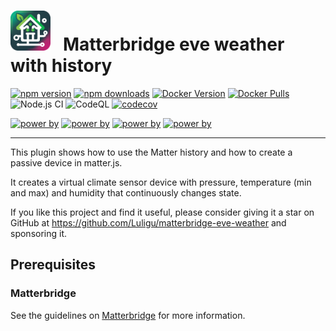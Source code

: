 # <img src="matterbridge.svg" alt="Matterbridge Logo" width="64px" height="64px">&nbsp;&nbsp;&nbsp;Matterbridge eve weather with history

[![npm version](https://img.shields.io/npm/v/matterbridge-eve-weather.svg)](https://www.npmjs.com/package/matterbridge-eve-weather)
[![npm downloads](https://img.shields.io/npm/dt/matterbridge-eve-weather.svg)](https://www.npmjs.com/package/matterbridge-eve-weather)
[![Docker Version](https://img.shields.io/docker/v/luligu/matterbridge?label=docker%20version&sort=semver)](https://hub.docker.com/r/luligu/matterbridge)
[![Docker Pulls](https://img.shields.io/docker/pulls/luligu/matterbridge.svg)](https://hub.docker.com/r/luligu/matterbridge)
![Node.js CI](https://github.com/Luligu/matterbridge-eve-weather/actions/workflows/build-matterbridge-plugin.yml/badge.svg)
![CodeQL](https://github.com/Luligu/matterbridge-eve-weather/actions/workflows/codeql.yml/badge.svg)
[![codecov](https://codecov.io/gh/Luligu/matterbridge-eve-weather/branch/main/graph/badge.svg)](https://codecov.io/gh/Luligu/mmatterbridge-eve-weather)

[![power by](https://img.shields.io/badge/powered%20by-matterbridge-blue)](https://www.npmjs.com/package/matterbridge)
[![power by](https://img.shields.io/badge/powered%20by-matter--history-blue)](https://www.npmjs.com/package/matter-history)
[![power by](https://img.shields.io/badge/powered%20by-node--ansi--logger-blue)](https://www.npmjs.com/package/node-ansi-logger)
[![power by](https://img.shields.io/badge/powered%20by-node--persist--manager-blue)](https://www.npmjs.com/package/node-persist-manager)

---

This plugin shows how to use the Matter history and how to create a passive device in matter.js.

It creates a virtual climate sensor device with pressure, temperature (min and max) and humidity that continuously changes state.

If you like this project and find it useful, please consider giving it a star on GitHub at https://github.com/Luligu/matterbridge-eve-weather and sponsoring it.

## Prerequisites

### Matterbridge

See the guidelines on [Matterbridge](https://github.com/Luligu/matterbridge/blob/main/README.md) for more information.
